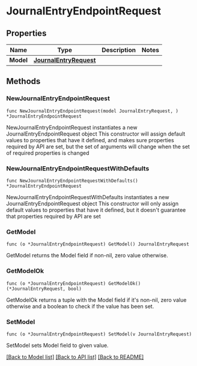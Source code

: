 # JournalEntryEndpointRequest

## Properties

Name | Type | Description | Notes
------------ | ------------- | ------------- | -------------
**Model** | [**JournalEntryRequest**](JournalEntryRequest.md) |  | 

## Methods

### NewJournalEntryEndpointRequest

`func NewJournalEntryEndpointRequest(model JournalEntryRequest, ) *JournalEntryEndpointRequest`

NewJournalEntryEndpointRequest instantiates a new JournalEntryEndpointRequest object
This constructor will assign default values to properties that have it defined,
and makes sure properties required by API are set, but the set of arguments
will change when the set of required properties is changed

### NewJournalEntryEndpointRequestWithDefaults

`func NewJournalEntryEndpointRequestWithDefaults() *JournalEntryEndpointRequest`

NewJournalEntryEndpointRequestWithDefaults instantiates a new JournalEntryEndpointRequest object
This constructor will only assign default values to properties that have it defined,
but it doesn't guarantee that properties required by API are set

### GetModel

`func (o *JournalEntryEndpointRequest) GetModel() JournalEntryRequest`

GetModel returns the Model field if non-nil, zero value otherwise.

### GetModelOk

`func (o *JournalEntryEndpointRequest) GetModelOk() (*JournalEntryRequest, bool)`

GetModelOk returns a tuple with the Model field if it's non-nil, zero value otherwise
and a boolean to check if the value has been set.

### SetModel

`func (o *JournalEntryEndpointRequest) SetModel(v JournalEntryRequest)`

SetModel sets Model field to given value.



[[Back to Model list]](../README.md#documentation-for-models) [[Back to API list]](../README.md#documentation-for-api-endpoints) [[Back to README]](../README.md)


